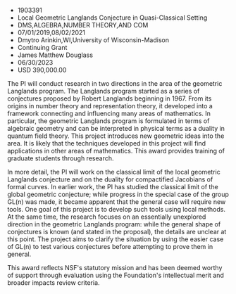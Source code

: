 
* 1903391
* Local Geometric Langlands Conjecture in Quasi-Classical Setting
* DMS,ALGEBRA,NUMBER THEORY,AND COM
* 07/01/2019,08/02/2021
* Dmytro Arinkin,WI,University of Wisconsin-Madison
* Continuing Grant
* James Matthew Douglass
* 06/30/2023
* USD 390,000.00

The PI will conduct research in two directions in the area of the geometric
Langlands program. The Langlands program started as a series of conjectures
proposed by Robert Langlands beginning in 1967. From its origins in number
theory and representation theory, it developed into a framework connecting and
influencing many areas of mathematics. In particular, the geometric Langlands
program is formulated in terms of algebraic geometry and can be interpreted in
physical terms as a duality in quantum field theory. This project introduces new
geometric ideas into the area. It is likely that the techniques developed in
this project will find applications in other areas of mathematics. This award
provides training of graduate students through research.

In more detail, the PI will work on the classical limit of the local geometric
Langlands conjecture and on the duality for compactified Jacobians of formal
curves. In earlier work, the PI has studied the classical limit of the global
geometric conjecture; while progress in the special case of the group GL(n) was
made, it became apparent that the general case will require new tools. One goal
of this project is to develop such tools using local methods. At the same time,
the research focuses on an essentially unexplored direction in the geometric
Langlands program: while the general shape of conjectures is known (and stated
in the proposal), the details are unclear at this point. The project aims to
clarify the situation by using the easier case of GL(n) to test various
conjectures before attempting to prove them in general.

This award reflects NSF's statutory mission and has been deemed worthy of
support through evaluation using the Foundation's intellectual merit and broader
impacts review criteria.
